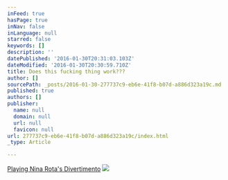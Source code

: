 ```yaml
---
inFeed: true
hasPage: true
inNav: false
inLanguage: null
starred: false
keywords: []
description: ''
datePublished: '2016-01-30T20:31:03.103Z'
dateModified: '2016-01-30T20:30:59.710Z'
title: Does this fucking thing work???
author: []
sourcePath: _posts/2016-01-30-277737c9-eb6e-41f8-b07d-a886d323a19c.md
published: true
authors: []
publisher:
  name: null
  domain: null
  url: null
  favicon: null
url: 277737c9-eb6e-41f8-b07d-a886d323a19c/index.html
_type: Article

---
```

[Playing Nina Rota's Divertimento][0]
![](https://s3-us-west-2.amazonaws.com/the-grid-img/p/a395b4f2ab1f01187b4d8803c0eb2d3714aa7adb.jpg)

[0]: https://www.youtube.com/watch?v=fjfHKIl1t0Q